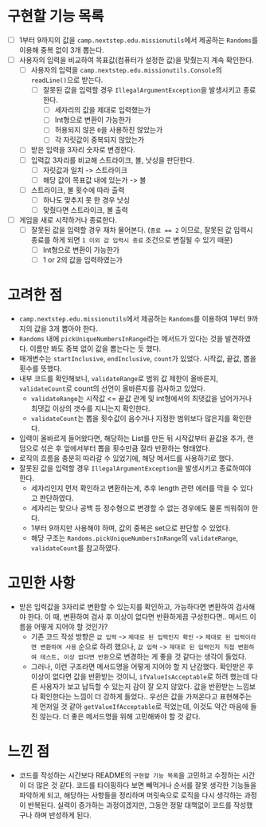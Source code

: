 # 구현할 기능 목록

- [ ] 1부터 9까지의 값을 `camp.nextstep.edu.missionutils`에서 제공하는 `Randoms`를 이용해 중복 없이 3개 뽑는다.
- [ ] 사용자의 입력을 비교하여 목표값(컴퓨터가 설정한 값)을 맞췄는지 계속 확인한다.
  - [ ] 사용자의 입력을 `camp.nextstep.edu.missionutils.Console`의 `readLine()`으로 받는다.
    - [ ] 잘못된 값을 입력할 경우 `IllegalArgumentException`을 발생시키고 종료한다.
      - [ ] 세자리의 값을 제대로 입력했는가
      - [ ] Int형으로 변환이 가능한가
      - [ ] 허용되지 않은 `0`을 사용하진 않았는가
      - [ ] 각 자릿값이 중복되지 않았는가
  - [ ] 받은 입력을 3자리 숫자로 변경한다.
  - [ ] 입력값 3자리를 비교해 스트라이크, 볼, 낫싱을 판단한다.
    - [ ] 자릿값과 일치 -> 스트라이크
    - [ ] 해당 값이 목표값 내에 있는가 -> 볼
  - [ ] 스트라이크, 볼 횟수에 따라 출력
    - [ ] 하나도 맞추지 못 한 경우 낫싱
    - [ ] 맞췄다면 스트라이크, 볼 출력

- [ ] 게임을 새로 시작하거나 종료한다.
  - [ ] 잘못된 값을 입력할 경우 재차 물어본다. (`종료 == 2` 이므로, 잘못된 값 입력시 종료를 하게 되면 `1 이외 값 입력시 종료` 조건으로 변질될 수 있기 때문)
    - [ ] Int형으로 변환이 가능한가
    - [ ] 1 or 2의 값을 입력하였는가

# 고려한 점

-  `camp.nextstep.edu.missionutils`에서 제공하는 `Randoms`를 이용하여 1부터 9까지의 값을 3개 뽑아야 한다.
  - `Randoms` 내에 `pickUniqueNumbersInRange`라는 메서드가 있다는 것을 발견하였다. 이름만 봐도 중복 없이 값을 뽑는다는 듯 했다.
  - 매개변수는 `startInclusive`, `endInclusive`, `count`가 있었다. 시작값, 끝값, 뽑을 횟수를  뜻했다.
  - 내부 코드를 확인해보니, `validateRange`로 범위 값 제한이 올바른지, `validateCount`로 count의 선언이 올바른지를 검사하고 있었다.
    - `validateRange`는 시작값 <= 끝값 관계 및 int형에서의 최댓값을 넘어가거나 최댓값 이상의 갯수를 지니는지 확인한다.
    - `validateCount`는 뽑을 횟수값이 음수거나 지정한 범위보다 많은지를 확인한다.
  - 입력이 올바르게 들어왔다면, 해당하는 List를 만든 뒤 시작값부터 끝값을 추가, 랜덤으로 섞은 후 앞에서부터 뽑을 횟수만큼 잘라 반환하는 형태였다.
  - 로직의 흐름을 충분히 따라갈 수 있었기에, 해당 메서드를 사용하기로 했다.
- 잘못된 값을 입력할 경우 `IllegalArgumentException`을 발생시키고 종료하여야 한다.
  - 세자리인지 먼저 확인하고 변환하는게, 추후 length 관련 에러를 막을 수 있다고 판단하였다.
  - 세자리는 맞으나 공백 등 정수형으로 변경할 수 없는 경우에도 물론 띄워줘야 한다.
  - 1부터 9까지만 사용해야 하며, 값의 중복은 set으로 판단할 수 있었다.
  - 해당 구조는 `Randoms.pickUniqueNumbersInRange`의 `validateRange`, `validateCount`를 참고하였다.

# 고민한 사항

- 받은 입력값을 3자리로 변환할 수 있는지를 확인하고, 가능하다면 변환하여 검사해야 한다. 이 때, 변환하여 검사 후 이상이 없다면 반환하게끔 구성한다면.. 메서드 이름을 어떻게 지어야 할 것인가?
  - 기존 코드 작성 방향은 `값 입력` -> `제대로 된 입력인지 확인` -> `제대로 된 입력이라면 변환하여 사용` 순으로 하려 했으나, `값 입력` -> `제대로 된 입력인지 직접 변환하여 테스트, 이상 없다면 반환`으로 변경하는 게 좋을 것 같다는 생각이 들었다.
  - 그러나, 이런 구조라면 메서드명을 어떻게 지어야 할 지 난감했다. 확인받은 후 이상이 없다면 값을 반환받는 것이니, `ifValueIsAcceptable`로 하려 했는데 다른 사용자가 보고 납득할 수 있는지 감이 잘 오지 않았다. 값을 반환받는 느낌보다 확인한다는 느낌이 더 강하게 들었다.. 우선은 값을 가져온다고 표현해주는 게 먼저일 것 같아 `getValueIfAcceptable`로 적었는데, 이것도 약간 마음에 들진 않는다. 더 좋은 메서드명을 위해 고민해봐야 할 것 같다.

# 느낀 점

- 코드를 작성하는 시간보다 README의 `구현할 기능 목록`을 고민하고 수정하는 시간이 더 많은 것 같다. 코드를 타이핑하다 보면 빼먹거나 순서를 잘못 생각한 기능들을 파악하게 되고, 해당하는 사항들을 정리하며 머릿속으로 로직을 다시 생각하는 과정이 반복된다. 실력이 증가하는 과정이겠지만, 그동안 정말 대책없이 코드를 작성했구나 하며 반성하게 된다. 